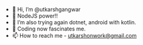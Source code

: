 - 👋 Hi, I’m @utkarshgangwar
- 👀 NodeJS power!!
- 🌱 I’m also trying again dotnet, android with kotlin.
- 💞️ Coding now fascinates me.
- 📫 How to reach me - utkarshonwork@gmail.com

<!---
utkarshgangwar/utkarshgangwar is a ✨ special ✨ repository because its `README.md` (this file) appears on your GitHub profile.
You can click the Preview link to take a look at your changes.
--->
